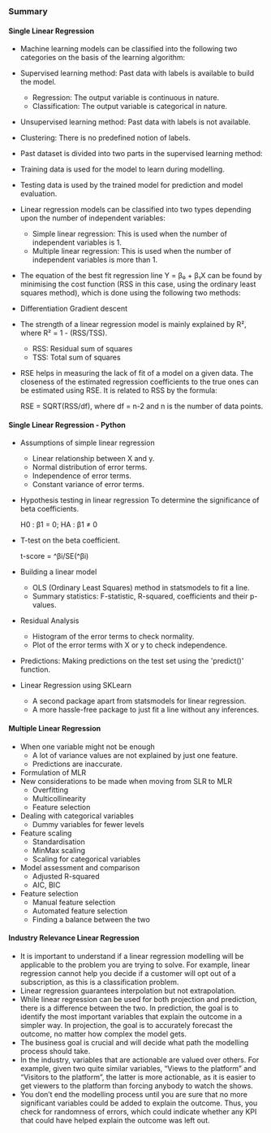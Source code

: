 ### Summary

#### Single Linear Regression
- Machine learning models can be classified into the following two categories on the basis of the learning algorithm:
- Supervised learning method: Past data with labels is available to build the model.
  - Regression: The output variable is continuous in nature.
  - Classification: The output variable is categorical in nature.
- Unsupervised learning method: Past data with labels is not available.
- Clustering: There is no predefined notion of labels.
- Past dataset is divided into two parts in the supervised learning method:
- Training data is used for the model to learn during modelling.
- Testing data is used by the trained model for prediction and model evaluation.
- Linear regression models can be classified into two types depending upon the number of independent variables:
  - Simple linear regression: This is used when the number of independent variables is 1.
  - Multiple linear regression: This is used when the number of independent variables is more than 1.
- The equation of the best fit regression line Y = β₀ + β₁X can be found by minimising the cost function (RSS in this case, using the ordinary least squares method), which is done using the following two methods:
- Differentiation Gradient descent
- The strength of a linear regression model is mainly explained by R², where R² = 1 - (RSS/TSS).
  - RSS: Residual sum of squares
  - TSS: Total sum of squares
- RSE helps in measuring the lack of fit of a model on a given data. The closeness of the estimated regression coefficients to the true ones can be estimated using RSE. It is related to RSS by the formula:

    RSE = SQRT(RSS/df), where df = n-2 and n is the number of data points.

#### Single Linear Regression - Python
- Assumptions of simple linear regression
  - Linear relationship between X and y.
  - Normal distribution of error terms.
  - Independence of error terms.
  - Constant variance of error terms.
- Hypothesis testing in linear regression To determine the significance of beta coefficients.
    
    H0 : β1 = 0; HA : β1 ≠ 0
- T-test on the beta coefficient.

    t-score = ^βi/SE(^βi)
- Building a linear model
  - OLS (Ordinary Least Squares) method in statsmodels to fit a line.
  - Summary statistics: F-statistic, R-squared, coefficients and their p-values.
- Residual Analysis
  - Histogram of the error terms to check normality.
  - Plot of the error terms with X or y to check independence.
- Predictions: Making predictions on the test set using the 'predict()' function.
- Linear Regression using SKLearn
  - A second package apart from statsmodels for linear regression.
  - A more hassle-free package to just fit a line without any inferences.

#### Multiple Linear Regression
- When one variable might not be enough
  - A lot of variance values are not explained by just one feature.
  - Predictions are inaccurate.
- Formulation of MLR
- New considerations to be made when moving from SLR to MLR
  - Overfitting
  - Multicollinearity
  - Feature selection
- Dealing with categorical variables
  - Dummy variables for fewer levels
- Feature scaling
  - Standardisation
  - MinMax scaling
  - Scaling for categorical variables
- Model assessment and comparison
  - Adjusted R-squared
  - AIC, BIC 
- Feature selection
  - Manual feature selection
  - Automated feature selection
  - Finding a balance between the two 
 
 #### Industry Relevance Linear Regression 
- It is important to understand if a linear regression modelling will be applicable to the problem you are trying to solve. For example, linear regression cannot help you decide if a customer will opt out of a subscription, as this is a classification problem.
- Linear regression guarantees interpolation but not extrapolation.
- While linear regression can be used for both projection and prediction, there is a difference between the two. In prediction, the goal is to identify the most important variables that explain the outcome in a simpler way. In projection, the goal is to accurately forecast the outcome, no matter how complex the model gets.
- The business goal is crucial and will decide what path the modelling process should take.
- In the industry, variables that are actionable are valued over others. For example, given two quite similar variables, “Views to the platform” and “Visitors to the platform”, the latter is more actionable, as it is easier to get viewers to the platform than forcing anybody to watch the shows.
- You don’t end the modelling process until you are sure that no more significant variables could be added to explain the outcome. Thus, you check for randomness of errors, which could indicate whether any KPI that could have helped explain the outcome was left out.
